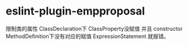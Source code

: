 # eslint-plugin-empproposal

限制类的属性
ClassDeclaration下 ClassProperty没赋值 并且 constructor MethodDefinition下没有对应的赋值 ExpressionStatement 就报错。
